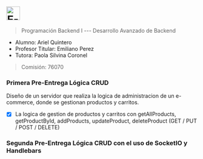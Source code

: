 <h1><img src="https://img.shields.io/badge/E--COMMERCE-BACKEND-blue?labelColor=gray&style=plastic" height='36' alt="E-COMMERCE" /></h1>


> Programación Backend I --- Desarrollo Avanzado de Backend

* Alumno: Ariel Quintero
* Profesor Titular: Emiliano Perez
* Tutora: Paola Silvina Coronel

> Comisión: 76070

<h3> Primera Pre-Entrega Lógica CRUD</h3>

Diseño de un servidor que realiza la logica de administracion de un e-commerce,
donde se gestionan productos y carritos.

- [X] La logica de gestion de productos y carritos con getAllProducts, getProductById, addProducts, updateProduct, deleteProduct
<spam>(GET / PUT / POST / DELETE)</spam>
<h3> Segunda Pre-Entrega Lógica CRUD con el uso de SocketIO y Handlebars </h3>
